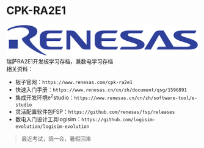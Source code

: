 # CPK-RA2E1
[![Logo](https://github.com/WuShFeng/CPK-RA2E1/blob/main/Renesas_Electronics_logo.svg)](#)
瑞萨RA2E1开发板学习存档，兼数电学习存档</br>
相关资料：
* 板子官网：`https://www.renesas.com/cpk-ra2e1`
* 快速入门手册：`https://www.renesas.cn/cn/zh/document/qsg/1596891`
* 集成开发环境e<sup>2</sup>studio：`https://www.renesas.cn/cn/zh/software-tool/e-studio`
* 灵活配置软件包FSP：`https://github.com/renesas/fsp/releases`
* 数电入门设计工具logisim：`https://github.com/logisim-evolution/logisim-evolution`

> 最近考试，鸽一会，暑假回来
